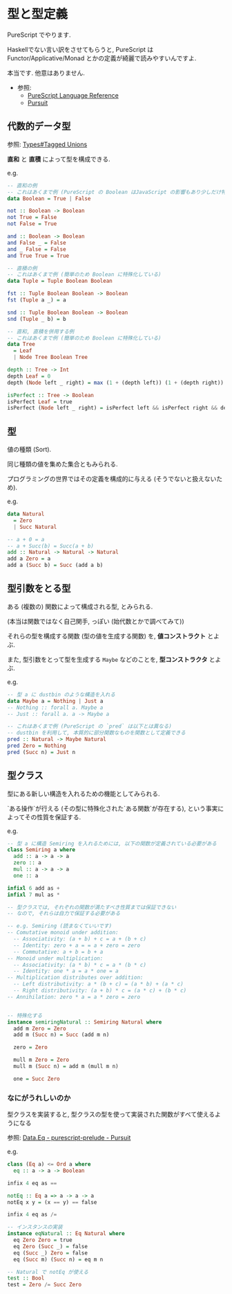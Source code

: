 # 型と型定義

PureScript でやります.

Haskellでない言い訳をさせてもらうと, PureScript は Functor/Applicative/Monad とかの定義が綺麗で読みやすいんですよ.

本当です. 他意はありません.

- 参照:
  - [PureScript Language Reference](https://github.com/purescript/documentation/blob/master/language/README.md)
  - [Pursuit](https://pursuit.purescript.org/)


## 代数的データ型

参照: [Types#Tagged Unions](https://github.com/purescript/documentation/blob/master/language/Types.md#tagged-unions)

**直和** と **直積** によって型を構成できる.

e.g.

```purescript
-- 直和の例
-- これはあくまで例 (PureScript の Boolean はJavaScript の影響もあり少しだけ特殊)
data Boolean = True | False

not :: Boolean -> Boolean
not True = False
not False = True

and :: Boolean -> Boolean
and False _ = False
and _ False = False
and True True = True

-- 直積の例
-- これはあくまで例 (簡単のため Boolean に特殊化している)
data Tuple = Tuple Boolean Boolean

fst :: Tuple Boolean Boolean -> Boolean
fst (Tuple a _) = a

snd :: Tuple Boolean Boolean -> Boolean
snd (Tuple _ b) = b

-- 直和, 直積を併用する例
-- これはあくまで例 (簡単のため Boolean に特殊化している)
data Tree
  = Leaf
  | Node Tree Boolean Tree

depth :: Tree -> Int
depth Leaf = 0
depth (Node left _ right) = max (1 + (depth left)) (1 + (depth right))

isPerfect :: Tree -> Boolean
isPerfect Leaf = true
isPerfect (Node left _ right) = isPerfect left && isPerfect right && depth left == depth right
```


## 型

値の種類 (Sort).

同じ種類の値を集めた集合ともみられる.

プログラミングの世界ではその定義を構成的に与える (そうでないと扱えないため).

e.g.

```purescript
data Natural
  = Zero
  | Succ Natural

-- a + 0 = a
-- a + Succ(b) = Succ(a + b)
add :: Natural -> Natural -> Natural
add a Zero = a
add a (Succ b) = Succ (add a b)
```


## 型引数をとる型

ある (複数の) 関数によって構成される型, とみられる.

(本当は関数ではなく自己関手, っぽい (始代数とかで調べてみて))

それらの型を構成する関数 (型の値を生成する関数) を, **値コンストラクト** とよぶ.

また, 型引数をとって型を生成する `Maybe` などのことを, **型コンストラクタ** とよぶ.

e.g.

```purescript
-- 型 a に dustbin のような構造を入れる
data Maybe a = Nothing | Just a
-- Nothing :: forall a. Maybe a
-- Just :: forall a. a -> Maybe a

-- これはあくまで例 (PureScript の `pred` は以下とは異なる)
-- dustbin を利用して, 本質的に部分関数なものを関数として定義できる
pred :: Natural -> Maybe Natural
pred Zero = Nothing
pred (Succ n) = Just n
```


## 型クラス

型にある新しい構造を入れるための機能としてみられる.

\`ある操作\`が行える (その型に特殊化された\`ある関数\`が存在する), という事実によってその性質を保証する.

e.g.

```purescript
-- 型 a に構造 Semiring を入れるためには, 以下の関数が定義されている必要がある
class Semiring a where
  add :: a -> a -> a
  zero :: a
  mul :: a -> a -> a
  one :: a

infixl 6 add as +
infixl 7 mul as *

-- 型クラスでは, それぞれの関数が満たすべき性質までは保証できない
-- なので, それらは自力で保証する必要がある

-- e.g. Semiring (読まなくていいです)
-- Comutative monoid under addition:
  -- Associativity: (a + b) + c = a + (b + c)
  -- Identity: zero + a = = a + zero = zero
  -- Commutative: a + b = b + a
-- Monoid under multiplication:
  -- Associativity: (a * b) * c = a * (b * c)
  -- Identity: one * a = a * one = a
-- Multiplication distributes over addition:
  -- Left distributivity: a * (b + c) = (a * b) + (a * c)
  -- Right distributivity: (a + b) * c = (a * c) + (b * c)
-- Annihilation: zero * a = a * zero = zero


-- 特殊化する
instance semiringNatural :: Semiring Natural where
  add m Zero = Zero
  add m (Succ n) = Succ (add m n)

  zero = Zero

  mull m Zero = Zero
  mull m (Succ n) = add m (mull m n)

  one = Succ Zero
```

### なにがうれしいのか

型クラスを実装すると, 型クラスの型を使って実装された関数がすべて使えるようになる

参照: [Data.Eq - purescript-prelude - Pursuit](https://pursuit.purescript.org/packages/purescript-prelude/4.1.1/docs/Data.Eq#t:Eq)

e.g.

```purescript
class (Eq a) <= Ord a where
  eq :: a -> a -> Boolean

infix 4 eq as ==

notEq :: Eq a => a -> a -> a
notEq x y = (x == y) == false

infix 4 eq as /=

-- インスタンスの実装
instance eqNatural :: Eq Natural where
  eq Zero Zero = true
  eq Zero (Succ _) = false
  eq (Succ _) Zero = false
  eq (Succ m) (Succ n) = eq m n

-- Natural で notEq が使える
test :: Bool
test = Zero /= Succ Zero
```
